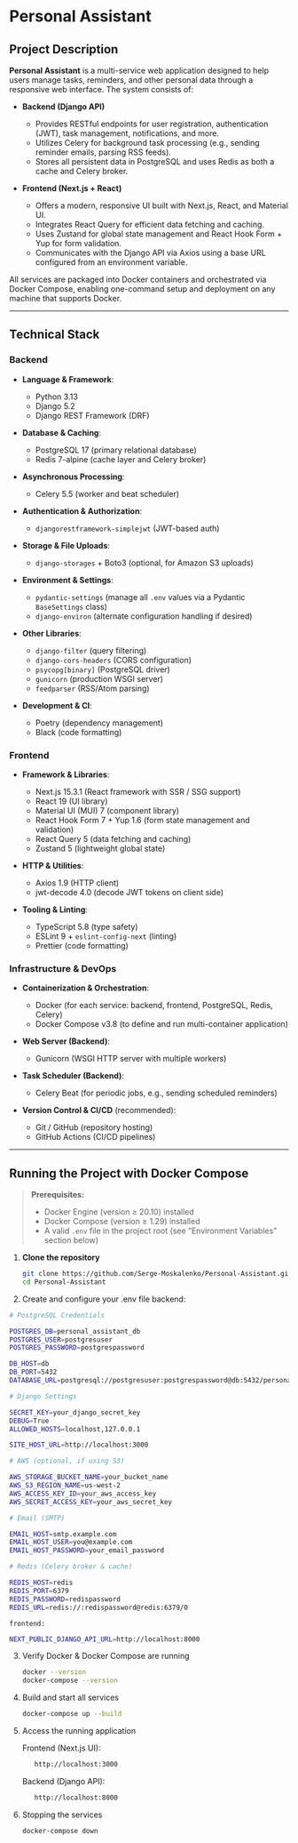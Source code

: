 # Personal Assistant

## Project Description

**Personal Assistant** is a multi-service web application designed to help users manage tasks, reminders, and other personal data through a responsive web interface. The system consists of:

- **Backend (Django API)**

  - Provides RESTful endpoints for user registration, authentication (JWT), task management, notifications, and more.
  - Utilizes Celery for background task processing (e.g., sending reminder emails, parsing RSS feeds).
  - Stores all persistent data in PostgreSQL and uses Redis as both a cache and Celery broker.

- **Frontend (Next.js + React)**
  - Offers a modern, responsive UI built with Next.js, React, and Material UI.
  - Integrates React Query for efficient data fetching and caching.
  - Uses Zustand for global state management and React Hook Form + Yup for form validation.
  - Communicates with the Django API via Axios using a base URL configured from an environment variable.

All services are packaged into Docker containers and orchestrated via Docker Compose, enabling one-command setup and deployment on any machine that supports Docker.

---

## Technical Stack

### Backend

- **Language & Framework**:

  - Python 3.13
  - Django 5.2
  - Django REST Framework (DRF)

- **Database & Caching**:

  - PostgreSQL 17 (primary relational database)
  - Redis 7-alpine (cache layer and Celery broker)

- **Asynchronous Processing**:

  - Celery 5.5 (worker and beat scheduler)

- **Authentication & Authorization**:

  - `djangorestframework-simplejwt` (JWT-based auth)

- **Storage & File Uploads**:

  - `django-storages` + Boto3 (optional, for Amazon S3 uploads)

- **Environment & Settings**:

  - `pydantic-settings` (manage all `.env` values via a Pydantic `BaseSettings` class)
  - `django-environ` (alternate configuration handling if desired)

- **Other Libraries**:

  - `django-filter` (query filtering)
  - `django-cors-headers` (CORS configuration)
  - `psycopg[binary]` (PostgreSQL driver)
  - `gunicorn` (production WSGI server)
  - `feedparser` (RSS/Atom parsing)

- **Development & CI**:
  - Poetry (dependency management)
  - Black (code formatting)

### Frontend

- **Framework & Libraries**:

  - Next.js 15.3.1 (React framework with SSR / SSG support)
  - React 19 (UI library)
  - Material UI (MUI) 7 (component library)
  - React Hook Form 7 + Yup 1.6 (form state management and validation)
  - React Query 5 (data fetching and caching)
  - Zustand 5 (lightweight global state)

- **HTTP & Utilities**:

  - Axios 1.9 (HTTP client)
  - jwt-decode 4.0 (decode JWT tokens on client side)

- **Tooling & Linting**:
  - TypeScript 5.8 (type safety)
  - ESLint 9 + `eslint-config-next` (linting)
  - Prettier (code formatting)

### Infrastructure & DevOps

- **Containerization & Orchestration**:

  - Docker (for each service: backend, frontend, PostgreSQL, Redis, Celery)
  - Docker Compose v3.8 (to define and run multi-container application)

- **Web Server (Backend)**:

  - Gunicorn (WSGI HTTP server with multiple workers)

- **Task Scheduler (Backend)**:

  - Celery Beat (for periodic jobs, e.g., sending scheduled reminders)

- **Version Control & CI/CD** (recommended):
  - Git / GitHub (repository hosting)
  - GitHub Actions (CI/CD pipelines)

---

## Running the Project with Docker Compose

> **Prerequisites:**
>
> - Docker Engine (version ≥ 20.10) installed
> - Docker Compose (version ≥ 1.29) installed
> - A valid `.env` file in the project root (see “Environment Variables” section below)

1. **Clone the repository**

   ```bash
   git clone https://github.com/Serge-Moskalenko/Personal-Assistant.git
   cd Personal-Assistant

   ```

2. Create and configure your .env file
   backend:
  ```bash
# PostgreSQL Credentials

POSTGRES_DB=personal_assistant_db
POSTGRES_USER=postgresuser
POSTGRES_PASSWORD=postgrespassword

DB_HOST=db
DB_PORT=5432
DATABASE_URL=postgresql://postgresuser:postgrespassword@db:5432/personal_assistant_db

# Django Settings

SECRET_KEY=your_django_secret_key
DEBUG=True
ALLOWED_HOSTS=localhost,127.0.0.1

SITE_HOST_URL=http://localhost:3000

# AWS (optional, if using S3)

AWS_STORAGE_BUCKET_NAME=your_bucket_name
AWS_S3_REGION_NAME=us-west-2
AWS_ACCESS_KEY_ID=your_aws_access_key
AWS_SECRET_ACCESS_KEY=your_aws_secret_key

# Email (SMTP)

EMAIL_HOST=smtp.example.com
EMAIL_HOST_USER=you@example.com
EMAIL_HOST_PASSWORD=your_email_password

# Redis (Celery broker & cache)

REDIS_HOST=redis
REDIS_PORT=6379
REDIS_PASSWORD=redispassword
REDIS_URL=redis://:redispassword@redis:6379/0
 ```

    frontend:
```bash
NEXT_PUBLIC_DJANGO_API_URL=http://localhost:8000
```

3. Verify Docker & Docker Compose are running

   ```bash
   docker --version
   docker-compose --version

   ```

4. Build and start all services

   ```bash
   docker-compose up --build

   ```

5. Access the running application

   Frontend (Next.js UI):

   ```bash
      http://localhost:3000
   ```

   Backend (Django API):

   ```bash
      http://localhost:8000

   ```

6. Stopping the services
   ```bash
   docker-compose down
   ```
